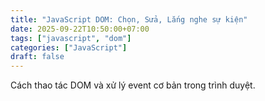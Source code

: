 ```yaml
---
title: "JavaScript DOM: Chọn, Sửa, Lắng nghe sự kiện"
date: 2025-09-22T10:50:00+07:00
tags: ["javascript", "dom"]
categories: ["JavaScript"]
draft: false
---
```


Cách thao tác DOM và xử lý event cơ bản trong trình duyệt.

